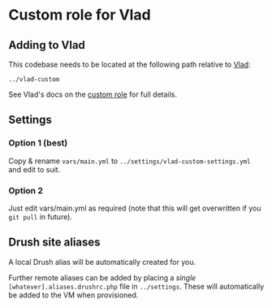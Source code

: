 # Custom role for Vlad

## Adding to Vlad

This codebase needs to be located at the following path relative to [Vlad](https://github.com/hashbangcode/vlad):

```
../vlad-custom
```
See Vlad's docs on the [custom role](https://github.com/hashbangcode/vlad/blob/dev/vlad/docs/custom_role.md) for full details.

## Settings

### Option 1 (best)

Copy & rename ```vars/main.yml``` to ```../settings/vlad-custom-settings.yml``` and edit to suit.

### Option 2

Just edit vars/main.yml as required (note that this will get overwritten if you ```git pull``` in future).

## Drush site aliases

A local Drush alias will be automatically created for you.

Further remote aliases can be added by placing a *single* ```[whatever].aliases.drushrc.php``` file in ```../settings```. These will automatically be added to the VM when provisioned.